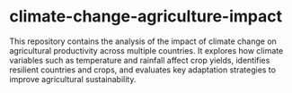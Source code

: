 # climate-change-agriculture-impact
This repository contains the analysis of the impact of climate change on agricultural productivity across multiple countries. It explores how climate variables such as temperature and rainfall affect crop yields, identifies resilient countries and crops, and evaluates key adaptation strategies to improve agricultural sustainability.
